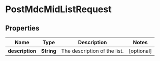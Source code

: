 

# PostMdcMidListRequest


## Properties

| Name | Type | Description | Notes |
|------------ | ------------- | ------------- | -------------|
|**description** | **String** | The description of the list. |  [optional] |



